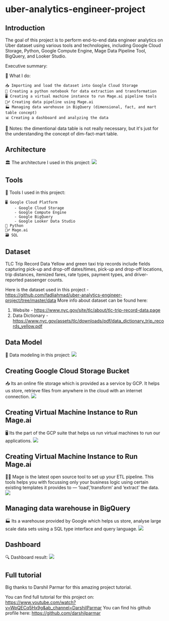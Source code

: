 # uber-analytics-engineer-project

## Introduction 
The goal of this project is to perform end-to-end data engineer analytics on Uber dataset using various tools and technologies, including Google Cloud Storage, Python, Google Compute Engine, Mage Data Pipeline Tool, BigQuery, and Looker Studio. 

Executive summary: 

🔧 What I do:

    📥 Importing and load the dataset into Google Cloud Storage
    🐍 Creating a python notebook for data extraction and transformation
    🖥️ Creating a virtual machine instance to run Mage.ai pipeline tools
    🧙‍♂️ Creating data pipeline using Mage.ai 
    🏭 Managing data warehouse in BigQuery (dimensional, fact, and mart table concept) 
    📊 Creating a dashboard and analyzing the data 
      
📒 Notes: the dimentional data table is not really necessary, but it's just for the understanding the concept of dim-fact-mart table. 

## Architecture 
🏛️ The architecture I used in this project: 
<img src="img/architecture.jpg">

## Tools 
🔧 Tools I used in this project:

    🖥️ Google Cloud Platform
        - Google Cloud Storage 
        - Google Compute Engine 
        - Google BigQuery 
        - Google Looker Data Studio 
    🐍 Python 
    🧙‍♂️ Mage.ai 
    🗃️ SQL

## Dataset 
TLC Trip Record Data Yellow and green taxi trip records include fields capturing pick-up and drop-off dates/times, pick-up and drop-off locations, trip distances, itemized fares, rate types, payment types, and driver-reported passenger counts.

Here is the dataset used in this project - https://github.com/fadliahmad/uber-analytics-engineer-project/tree/master/data
More info about dataset can be found here:

1. Website - https://www.nyc.gov/site/tlc/about/tlc-trip-record-data.page
2. Data Dictionary - https://www.nyc.gov/assets/tlc/downloads/pdf/data_dictionary_trip_records_yellow.pdf

## Data Model 
📑 Data modeling in this project: 
<img src="img/Uber Data Modelling.jpeg">

## Creating Google Cloud Storage Bucket 
📥 Its an online file storage which is provided as a service by GCP. It helps us store, retrieve files from anywhere in the cloud with an internet connection.
<img src="img/Google Cloud Storage - Bucket.png">

## Creating Virtual Machine Instance to Run Mage.ai 
🖥️ Its the part of the GCP suite that helps us run virtual machines to run our applications. 
<img src="img/Vm Instance.png"> 

## Creating Virtual Machine Instance to Run Mage.ai 
🧙‍♂️ Mage is the latest open source tool to set up your ETL pipeline. This tools helps you with focussing only your business logic using certain existing templates it provides to — ‘load’,’transform’ and ‘extract’ the data. 
<img src="img/mage pipeline.png"> 

## Managing data warehouse in BigQuery 
🏭 Its a warehouse provided by Google which helps us store, analyse large scale data sets using a SQL type interface and query language. 
<img src="img/BigQuery.png"> 

## Dashboard 
🔍 Dashboard result: 
<img src="img/Uber_Data_Engineer_Analytics_Project_Dashboard.jpg"> 

## Full tutorial

Big thanks to Darshil Parmar for this amazing project tutorial. 

You can find full tutorial for this project on: https://www.youtube.com/watch?v=WpQECq5Hx9g&ab_channel=DarshilParmar 
You can find his github profile here: https://github.com/darshilparmar 
